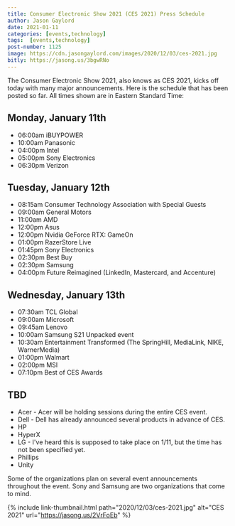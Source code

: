 ```yaml
---
title: Consumer Electronic Show 2021 (CES 2021) Press Schedule
author: Jason Gaylord
date: 2021-01-11
categories: [events,technology]
tags:  [events,technology]
post-number: 1125
image: https://cdn.jasongaylord.com/images/2020/12/03/ces-2021.jpg
bitly: https://jasong.us/3bgwRNo
---
```


The Consumer Electronic Show 2021, also knows as CES 2021, kicks off today with many major announcements. Here is the schedule that has been posted so far. All times shown are in Eastern Standard Time:

## Monday, January 11th
* 06:00am iBUYPOWER
* 10:00am Panasonic
* 04:00pm Intel
* 05:00pm Sony Electronics
* 06:30pm Verizon

## Tuesday, January 12th
* 08:15am Consumer Technology Association with Special Guests
* 09:00am General Motors
* 11:00am AMD
* 12:00pm Asus
* 12:00pm Nvidia GeForce RTX: GameOn
* 01:00pm RazerStore Live
* 01:45pm Sony Electronics
* 02:30pm Best Buy
* 02:30pm Samsung
* 04:00pm Future Reimagined (LinkedIn, Mastercard, and Accenture)

## Wednesday, January 13th
* 07:30am TCL Global
* 09:00am Microsoft
* 09:45am Lenovo
* 10:00am Samsung S21 Unpacked event
* 10:30am Entertainment Transformed (The SpringHill, MediaLink, NIKE, WarnerMedia)
* 01:00pm Walmart
* 02:00pm MSI
* 07:10pm Best of CES Awards

## TBD
* Acer - Acer will be holding sessions during the entire CES event.
* Dell - Dell has already announced several products in advance of CES.
* HP
* HyperX
* LG - I've heard this is supposed to take place on 1/11, but the time has not been specified yet.
* Phillips
* Unity

Some of the organizations plan on several event announcements throughout the event. Sony and Samsung are two organizations that come to mind.

{% include link-thumbnail.html path="2020/12/03/ces-2021.jpg" alt="CES 2021" url="https://jasong.us/2VrFoEb" %}
